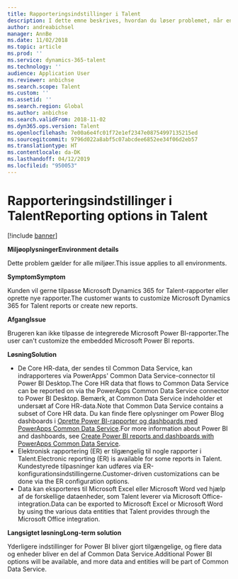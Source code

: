 ```yaml
---
title: Rapporteringsindstillinger i Talent
description: I dette emne beskrives, hvordan du løser problemet, når en kunde ønsker at tilpasse Microsoft Dynamics 365 for Talent-rapporter eller oprette nye rapporter.
author: andreabichsel
manager: AnnBe
ms.date: 11/02/2018
ms.topic: article
ms.prod: ''
ms.service: dynamics-365-talent
ms.technology: ''
audience: Application User
ms.reviewer: anbichse
ms.search.scope: Talent
ms.custom: ''
ms.assetid: ''
ms.search.region: Global
ms.author: anbichse
ms.search.validFrom: 2018-11-02
ms.dyn365.ops.version: Talent
ms.openlocfilehash: 7e00a6e4fc01f72e1ef2347e08754997135215ed
ms.sourcegitcommit: 9796d022a8abf5c07abcdee6852ee34f06d2eb57
ms.translationtype: HT
ms.contentlocale: da-DK
ms.lasthandoff: 04/12/2019
ms.locfileid: "950053"
---
```

# <a name="reporting-options-in-talent"></a><span data-ttu-id="95319-103">Rapporteringsindstillinger i Talent</span><span class="sxs-lookup"><span data-stu-id="95319-103">Reporting options in Talent</span></span>

[!include [banner](includes/banner.md)]

<span data-ttu-id="95319-104">**Miljøoplysninger**</span><span class="sxs-lookup"><span data-stu-id="95319-104">**Environment details**</span></span>

<span data-ttu-id="95319-105">Dette problem gælder for alle miljøer.</span><span class="sxs-lookup"><span data-stu-id="95319-105">This issue applies to all environments.</span></span>

<span data-ttu-id="95319-106">**Symptom**</span><span class="sxs-lookup"><span data-stu-id="95319-106">**Symptom**</span></span>

<span data-ttu-id="95319-107">Kunden vil gerne tilpasse Microsoft Dynamics 365 for Talent-rapporter eller oprette nye rapporter.</span><span class="sxs-lookup"><span data-stu-id="95319-107">The customer wants to customize Microsoft Dynamics 365 for Talent reports or create new reports.</span></span>

<span data-ttu-id="95319-108">**Afgang**</span><span class="sxs-lookup"><span data-stu-id="95319-108">**Issue**</span></span>

<span data-ttu-id="95319-109">Brugeren kan ikke tilpasse de integrerede Microsoft Power BI-rapporter.</span><span class="sxs-lookup"><span data-stu-id="95319-109">The user can't customize the embedded Microsoft Power BI reports.</span></span>

<span data-ttu-id="95319-110">**Løsning**</span><span class="sxs-lookup"><span data-stu-id="95319-110">**Solution**</span></span>

- <span data-ttu-id="95319-111">De Core HR-data, der sendes til Common Data Service, kan indrapporteres via PowerApps' Common Data Service-connector til Power BI Desktop.</span><span class="sxs-lookup"><span data-stu-id="95319-111">The Core HR data that flows to Common Data Service can be reported on via the PowerApps Common Data Service connector to Power BI Desktop.</span></span> <span data-ttu-id="95319-112">Bemærk, at Common Data Service indeholder et undersæt af Core HR-data.</span><span class="sxs-lookup"><span data-stu-id="95319-112">Note that Common Data Service contains a subset of Core HR data.</span></span> <span data-ttu-id="95319-113">Du kan finde flere oplysninger om Power BIog dashboards i [Oprette Power BI-rapporter og dashboards med PowerApps Common Data Service](https://powerapps.microsoft.com/en-us/blog/cdsconnectortopowerbi).</span><span class="sxs-lookup"><span data-stu-id="95319-113">For more information about Power BI and dashboards, see [Create Power BI reports and dashboards with PowerApps Common Data Service](https://powerapps.microsoft.com/en-us/blog/cdsconnectortopowerbi).</span></span>
- <span data-ttu-id="95319-114">Elektronisk rapportering (ER) er tilgængelig til nogle rapporter i Talent.</span><span class="sxs-lookup"><span data-stu-id="95319-114">Electronic reporting (ER) is available for some reports in Talent.</span></span> <span data-ttu-id="95319-115">Kundestyrede tilpasninger kan udføres via ER-konfigurationsindstillingerne.</span><span class="sxs-lookup"><span data-stu-id="95319-115">Customer-driven customizations can be done via the ER configuration options.</span></span>
- <span data-ttu-id="95319-116">Data kan eksporteres til Microsoft Excel eller Microsoft Word ved hjælp af de forskellige dataenheder, som Talent leverer via Microsoft Office-integration.</span><span class="sxs-lookup"><span data-stu-id="95319-116">Data can be exported to Microsoft Excel or Microsoft Word by using the various data entities that Talent provides through the Microsoft Office integration.</span></span>

<span data-ttu-id="95319-117">**Langsigtet løsning**</span><span class="sxs-lookup"><span data-stu-id="95319-117">**Long-term solution**</span></span>

<span data-ttu-id="95319-118">Yderligere indstillinger for Power BI bliver gjort tilgængelige, og flere data og enheder bliver en del af Common Data Service.</span><span class="sxs-lookup"><span data-stu-id="95319-118">Additional Power BI options will be available, and more data and entities will be part of Common Data Service.</span></span>
